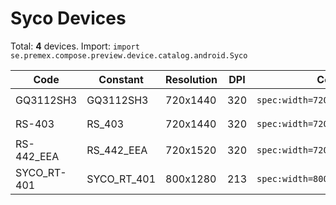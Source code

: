 # Syco Devices

Total: **4** devices. Import: `import se.premex.compose.preview.device.catalog.android.Syco`

| Code | Constant | Resolution | DPI | Compose Spec | Preview Usage |
|------|----------|------------|-----|-------------|---------------|
| GQ3112SH3 | GQ3112SH3 | 720x1440 | 320 | `spec:width=720px,height=1440px,dpi=320` | `@Preview(device = Syco.GQ3112SH3)` |
| RS-403 | RS_403 | 720x1440 | 320 | `spec:width=720px,height=1440px,dpi=320` | `@Preview(device = Syco.RS_403)` |
| RS-442_EEA | RS_442_EEA | 720x1520 | 320 | `spec:width=720px,height=1520px,dpi=320` | `@Preview(device = Syco.RS_442_EEA)` |
| SYCO_RT-401 | SYCO_RT_401 | 800x1280 | 213 | `spec:width=800px,height=1280px,dpi=213` | `@Preview(device = Syco.SYCO_RT_401)` |

<!-- Generated automatically. Do not edit manually. -->
